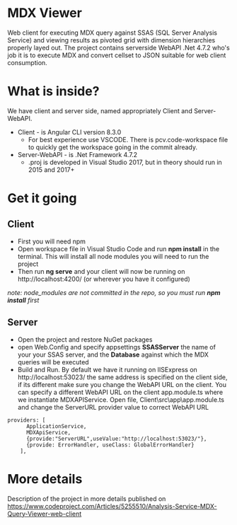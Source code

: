 # MDX Viewer
Web client for executing MDX query against SSAS (SQL Server Analysis Service) and viewing results as pivoted grid with dimension hierarchies properly layed out. The project contains serverside WebAPI .Net 4.7.2 who's job it is to execute MDX and convert cellset to JSON suitable for web client consumption. 

# What is inside?
We have client and server side, named appropriately Client and Server-WebAPI.
* Client - is Angular CLI version 8.3.0
  * For best experience use VSCODE. There is pcv.code-workspace file to quickly get the workspace going in the commit already.
* Server-WebAPI - is .Net Framework 4.7.2 
  * .proj is developed in Visual Studio 2017, but in theory should run in 2015 and 2017+ 
  
# Get it going
## Client
* First you will need npm
* Open workspace file in Visual Studio Code and run **npm install** in the terminal. This will install all node modules you will need to run the project
* Then run **ng serve** and your client will now be running on  http://localhost:4200/ (or wherever you have it configured)

*note: node_modules are not committed in the repo, so you must run **npm install** first*

## Server
* Open the project and restore NuGet packages
* open Web.Config and specify appsettings **SSASServer** the name of your your SSAS server, and the **Database** against which the MDX queries will be executed
* Build and Run. By default we have it running on IISExpress on http://localhost:53023/ the same address is specified on the client side, if its different make sure you change the WebAPI URL on the client. You can specify a different WebAPI URL on the client app.module.ts where we instantiate MDXAPIService. Open file, Client\src\app\app.module.ts and change the ServerURL provider value to correct WebAPI URL
```
providers: [
      ApplicationService,       
      MDXApiService, 
      {provide:"ServerURL",useValue:"http://localhost:53023/"},
      {provide: ErrorHandler, useClass: GlobalErrorHandler}
    ],
```
# More details
Description of the project in more details published on 
https://www.codeproject.com/Articles/5255510/Analysis-Service-MDX-Query-Viewer-web-client
